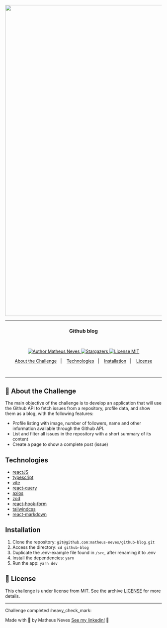 <p align="center"><img width="1000" src=".github/demo.gif"/></p>

---
<h3 align="center">
  Github blog
</h3>
<br>

<p align="center">
  <a href="https://github.com/matheus-neves">
    <img alt="Author Matheus Neves" src="https://img.shields.io/badge/author-Matheus%20Neves-%2306b656?color=06b656&style=for-the-badge">
  </a>
  <a href="https://github.com/matheus-neves/ignite-todo-challenge/stargazers">
    <img alt="Stargazers" src="https://img.shields.io/github/stars/matheus-neves/github-blog?color=06b656&style=for-the-badge">
  </a>
  <a href="https://github.com/matheus-neves/ignite-todo-challenge/blob/main/LICENSE">
    <img alt="License MIT" src="https://img.shields.io/badge/license-MIT-%2304D361?color=06b656&style=for-the-badge">
  </a>
</p>

<p align="center">
  <a href="#rocket-about-the-challenge">About the Challenge</a>&nbsp;&nbsp;&nbsp;|&nbsp;&nbsp;&nbsp;
  <a href="#technologies">Technologies</a>&nbsp;&nbsp;&nbsp;|&nbsp;&nbsp;&nbsp;
  <a href="#installation">Installation</a>&nbsp;&nbsp;&nbsp;|&nbsp;&nbsp;&nbsp;
  <a href="#memo-license">License</a>
</p>

<br/>

---

## :rocket: About the Challenge

The main objective of the challenge is to develop an application that will use the Github API to fetch issues from a repository, profile data, and show them as a blog, with the following features:
- Profile listing with image, number of followers, name and other information available through the Github API.
- List and filter all issues in the repository with a short summary of its content
- Create a page to show a complete post (issue)



## Technologies

- [reactJS](https://reactjs.org/)
- [typescript](https://www.typescriptlang.org/)
- [vite](https://vitejs.dev/)
- [react-query](https://tanstack.com/query/v3/)
- [axios](https://axios-http.com/)
- [zod](https://github.com/colinhacks/zod)
- [react-hook-form](https://react-hook-form.com/)
- [tailwindcss](https://tailwindcss.com/)
- [react-markdown](https://github.com/remarkjs/react-markdown)

## Installation

1. Clone the repository: `git@github.com:matheus-neves/github-blog.git`
2. Access the directory: `cd github-blog`
3. Duplicate the .env-example file found in `/src`, after renaming it to .env
4. Install the dependencies: `yarn`
5. Run the app: `yarn dev`

## :memo: License

This challenge is under license from MIT. See the archive [LICENSE](https://github.com/matheus-neves/github-blog/blob/main/LICENSE) for more details.

---

<p>Challenge completed :heavy_check_mark:</p>

Made with 💜 by Matheus Neves [See my linkedin!](https://www.linkedin.com/in/matheus-neves-front-end/) :wave:
